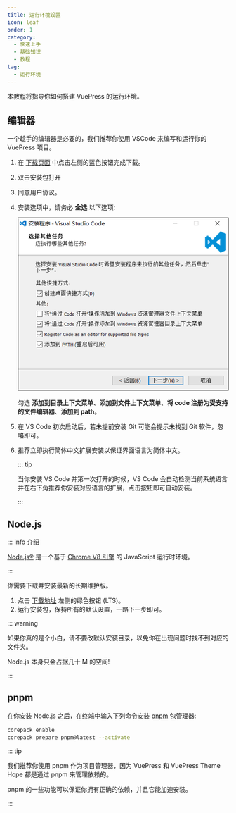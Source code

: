 ```yaml
---
title: 运行环境设置
icon: leaf
order: 1
category:
  - 快速上手
  - 基础知识
  - 教程
tag:
  - 运行环境
---
```


本教程将指导你如何搭建 VuePress 的运行环境。

<!-- more -->

## 编辑器

一个趁手的编辑器是必要的，我们推荐你使用 VSCode 来编写和运行你的 VuePress 项目。

1. 在 [下载页面](https://code.visualstudio.com/) 中点击左侧的蓝色按钮完成下载。

1. 双击安装包打开

1. 同意用户协议。

1. 安装选项中，请务必 **全选** 以下选项:

   ![安装 VS Code](./assets/vscode-install.png)

   勾选 **添加到目录上下文菜单**、**添加到文件上下文菜单**、**将 code 注册为受支持的文件编辑器**、**添加到 path**。

1. 在 VS Code 初次启动后，若未提前安装 Git 可能会提示未找到 Git 软件，忽略即可。

1. 推荐立即执行简体中文扩展安装以保证界面语言为简体中文。

   ::: tip

   当你安装 VS Code 并第一次打开的时候，VS Code 会自动检测当前系统语言并在右下角推荐你安装对应语言的扩展，点击按钮即可自动安装。

   :::

## Node.js

::: info 介绍

[Node.js®](https://nodejs.org/zh-cn/) 是一个基于 [Chrome V8 引擎](https://v8.dev/) 的 JavaScript 运行时环境。

:::

你需要下载并安装最新的长期维护版。

1. 点击 [下载地址](https://nodejs.org/en) 左侧的绿色按钮 (LTS)。
1. 运行安装包，保持所有的默认设置，一路下一步即可。

::: warning

如果你真的是个小白，请不要改默认安装目录，以免你在出现问题时找不到对应的文件夹。

Node.js 本身只会占据几十 M 的空间!

:::

## pnpm

在你安装 Node.js 之后，在终端中输入下列命令安装 [pnpm](https://pnpm.io) 包管理器:

```sh
corepack enable
corepack prepare pnpm@latest --activate
```

::: tip

我们推荐你使用 pnpm 作为项目管理器，因为 VuePress 和 VuePress Theme Hope 都是通过 pnpm 来管理依赖的。

pnpm 的一些功能可以保证你拥有正确的依赖，并且它能加速安装。

:::
